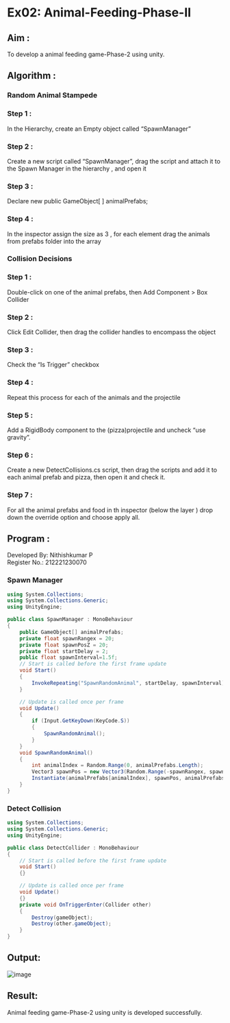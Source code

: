 # Ex02: Animal-Feeding-Phase-II
## Aim :
To develop a animal feeding game-Phase-2 using unity.
## Algorithm :
### Random Animal Stampede
### Step 1 : 
In the Hierarchy, create an Empty object called “SpawnManager”
### Step 2 : 
Create a new script called “SpawnManager”, drag the script and attach it to the Spawn Manager in the hierarchy , and open it
### Step 3 :
Declare new public GameObject[ ] animalPrefabs;
### Step 4 : 
In the inspector assign the size as 3 , for each element drag the animals from prefabs folder into the array

### Collision Decisions
### Step 1 : 
Double-click on one of the animal prefabs, then Add Component > Box Collider
### Step 2 : 
Click Edit Collider, then drag the collider handles to encompass the object
### Step 3 : 
Check the “Is Trigger” checkbox
### Step 4 : 
Repeat this process for each of the animals and the projectile
### Step 5 : 
Add a RigidBody component to the (pizza)projectile and uncheck “use gravity”.
### Step 6 : 
Create a new DetectCollisions.cs script, then drag the scripts and add it to each animal prefab and pizza, then open it and check it.
### Step 7 : 
For all the animal prefabs and food in th inspector (below the  layer ) drop down the override option and choose apply all.

## Program :
Developed By: Nithishkumar P
</br>
Register No.: 212221230070
### Spawn Manager
```C#
using System.Collections;
using System.Collections.Generic;
using UnityEngine;

public class SpawnManager : MonoBehaviour
{
    public GameObject[] animalPrefabs;
    private float spawnRangex = 20;
    private float spawnPosZ = 20;
    private float startDelay = 2;
    public float spawnInterval=1.5f;
    // Start is called before the first frame update
    void Start()
    {
        InvokeRepeating("SpawnRandomAnimal", startDelay, spawnInterval);
    }

    // Update is called once per frame
    void Update()
    {
        if (Input.GetKeyDown(KeyCode.S))
        {
            SpawnRandomAnimal();
        }
    }
    void SpawnRandomAnimal()
    {
        int animalIndex = Random.Range(0, animalPrefabs.Length);
        Vector3 spawnPos = new Vector3(Random.Range(-spawnRangex, spawnRangex), 0, spawnPosZ);
        Instantiate(animalPrefabs[animalIndex], spawnPos, animalPrefabs[animalIndex].transform.rotation);
    }
}

```
### Detect Collision
```C#
using System.Collections;
using System.Collections.Generic;
using UnityEngine;

public class DetectCollider : MonoBehaviour
{
    // Start is called before the first frame update
    void Start()
    {}

    // Update is called once per frame
    void Update()
    {}
    private void OnTriggerEnter(Collider other)
    {
        Destroy(gameObject);
        Destroy(other.gameObject);
    }
}

```
## Output:
![image](https://github.com/NITHISHKUMAR-P/Animal-Feeding-Phase-II/assets/93427017/628c67cf-d0a4-49ad-9499-28596972ca1e)

## Result:
Animal feeding game-Phase-2 using unity is developed successfully.
